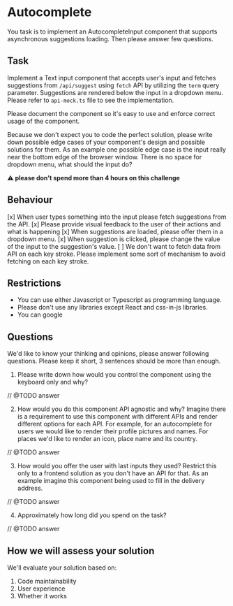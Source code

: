 # Autocomplete

You task is to implement an AutocompleteInput component that supports asynchronous suggestions loading. Then please answer few questions.

## Task

Implement a Text input component that accepts user's input and fetches suggestions from `/api/suggest` using `fetch` API by utilizing the `term` query parameter. Suggestions are rendered below the input in a dropdown menu. Please refer to `api-mock.ts` file to see the implementation.

Please document the component so it's easy to use and enforce correct usage of the component.

Because we don't expect you to code the perfect solution, please write down possible edge cases of your component's design and possible solutions for them. As an example one possible edge case is the input really near the bottom edge of the browser window. There is no space for dropdown menu, what should the input do?

**⚠️ please don't spend more than 4 hours on this challenge**

## Behaviour

[x] When user types something into the input please fetch suggestions from the API.
[x] Please provide visual feedback to the user of their actions and what is happening
[x] When suggestions are loaded, please offer them in a dropdown menu.
[x] When suggestion is clicked, please change the value of the input to the suggestion's value.
[ ] We don't want to fetch data from API on each key stroke. Please implement some sort of mechanism to avoid fetching on each key stroke.

## Restrictions

- You can use either Javascript or Typescript as programming language.
- Please don't use any libraries except React and css-in-js libraries.
- You can google

## Questions

We'd like to know your thinking and opinions, please answer following questions. Please keep it short, 3 sentences should be more than enough.

1. Please write down how would you control the component using the keyboard only and why?

// @TODO answer

2. How would you do this component API agnostic and why? Imagine there is a requirement to use this component with different APIs and render different options for each API. For example, for an autocomplete for users we would like to render their profile pictures and names. For places we'd like to render an icon, place name and its country.

// @TODO answer

3. How would you offer the user with last inputs they used? Restrict this only to a frontend solution as you don't have an API for that. As an example imagine this component being used to fill in the delivery address.

// @TODO answer

4. Approximately how long did you spend on the task?

// @TODO answer

## How we will assess your solution

We'll evaluate your solution based on:

1. Code maintainability
2. User experience
3. Whether it works
